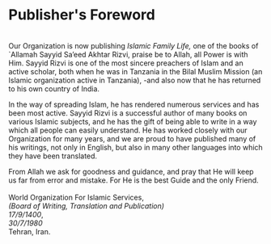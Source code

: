 Publisher's Foreword
====================

   
 Our Organization is now publishing *Islamic Family Life,* one of the
books of \`Allamah Sayyid Sa’eed Akhtar Rizvi, praise be to Allah, all
Power is with Him. Sayyid Rizvi is one of the most sincere preachers of
Islam and an active scholar, both when he was in Tanzania in the Bilal
Muslim Mission (an Islamic organization active in Tanzania), -and also
now that he has returned to his own country of India.

In the way of spreading Islam, he has rendered numerous services and has
been most active. Sayyid Rizvi is a successful author of many books on
various Islamic subjects, and he has the gift of being able to write in
a way which all people can easily understand. He has worked closely with
our Organization for many years, and we are proud to have published many
of his writings, not only in English, but also in many other languages
into which they have been translated.

From Allah we ask for goodness and guidance, and pray that He will keep
us far from error and mistake. For He is the best Guide and the only
Friend.  
    
 World Organization For Islamic Services,  
*(Board of Writing, Translation and Publication)*   
*17/9/1400*,  
*30/7/1980*  
 Tehran, Iran.


